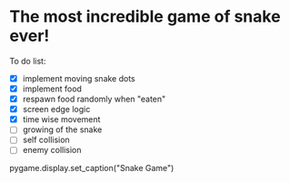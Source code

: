 # The most incredible game of snake ever!

To do list:

- [x] implement moving snake dots
- [x] implement food
- [x] respawn food randomly when "eaten"
- [x] screen edge logic
- [x] time wise movement
- [ ] growing of the snake
- [ ] self collision
- [ ] enemy collision

pygame.display.set_caption("Snake Game")

